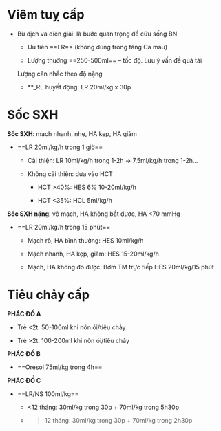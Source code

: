 # Viêm tuỵ cấp  
  
- Bù dịch và điện giải: là bước quan trọng để cứu sống BN  
	- Ưu tiên ==LR== (không dùng trong tăng Ca máu)  
	- Lượng thường ==250-500ml== – tốc độ. Lưu ý vấn đề quá tải    
	Lượng cân nhắc theo độ nặng  
	- **_RL huyết động: LR 20ml/kg x 30p  
  
  
# Sốc SXH  
**Sốc SXH**: mạch nhanh, nhẹ, HA kẹp, HA giảm  
- ==LR 20ml/kg/h trong 1 giờ==  
	- Cải thiện: LR 10ml/kg/h trong 1-2h -> 7.5ml/kg/h trong 1-2h...  
	- Không cải thiện: dựa vào HCT  
		- HCT >40%: HES 6% 10-20ml/kg/h  
		- HCT <35%: HCL 5ml/kg/h  
**Sốc SXH nặng**: vô mạch, HA không bắt được, HA <70 mmHg  
- ==LR 20ml/kg/h trong 15 phút==  
	- Mạch rõ, HA bình thường: HES 10ml/kg/h  
	- Mạch nhanh, HA kẹp, giảm: HES 15-20ml/kg/h  
	- Mạch, HA không đo được: Bơm TM trực tiếp HES 20ml/kg/15 phút  
  
# Tiêu chảy cấp  
**PHÁC ĐỒ A**  
- Trẻ <2t: 50-100ml khi nôn ói/tiêu chảy  
- Trẻ >2t: 100-200ml khi nôn ói/tiêu chảy  
**PHÁC ĐỒ B**  
- ==Oresol 75ml/kg trong 4h==  
**PHÁC ĐỒ C**  
- ==LR/NS 100ml/kg==  
	- <12 tháng: 30ml/kg trong 30p + 70ml/kg trong 5h30p  
	- >12 tháng: 30ml/kg trong 30p + 70ml/kg trong 2h30p